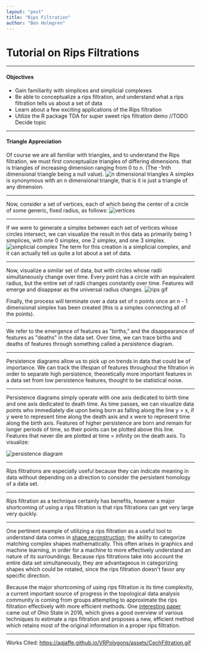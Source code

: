 ```yaml
---
layout: "post"
title: "Rips Filtration"
author: "Ben Holmgren"
---
```


# Tutorial on Rips Filtrations
---

#### Objectives
* Gain familiarity with simplices and simplicial complexes
* Be able to conceptualize a rips filtration, and understand what a rips filtration tells us about a set of data
* Learn about a few exciting applications of the Rips filtration
* Utilize the R package TDA for super sweet rips filtration demo //TODO Decide topic

---
#### Triangle Appreciation
Of course we are all familiar with triangles, and to understand the Rips filtration, we must first conceptualize triangles of differing dimensions. that is triangles of increasing dimension ranging from 0 to n. (The -1nth dimensional triangle being a null value).
![n dimensional triangles](https://i.stack.imgur.com/O6xtg.png)
A simplex is synonymous with an n dimensional triangle, that is it is just a triangle of any dimension.

---

Now, consider a set of vertices, each of which being the center of a circle of some generic, fixed radius, as follows:
![vertices](verticeskeinedges.png)

---

If we were to generate a simplex between each set of vertices whose circles intersect, we can visualize the result in this data as primarily being 1 simplices, with one 0 simplex, one 2 simplex, and one 3 simplex.
![simplicial complex](vertices.png)
The term for this creation is a simplicial complex, and it can actually tell us quite a lot about a set of data.

---

Now, visualize a similar set of data, but with circles whose radii simultaneously change over time. Every point has a circle with an equivalent radius, but the entire set of radii changes constantly over time. Features will emerge and disappear as the universal radius changes.
![rips gif](https://aqjaffe.github.io/VRPolygons/assets/CechFiltration.gif)

Finally, the process will terminate over a data set of n points once an n - 1 dimensional simplex has been created (this is a simplex connecting all of the points).

---

We refer to the emergence of features as "births," and the disappearance of features as "deaths" in the data set. Over time, we can trace births and deaths of features through something called a persistence diagram.

---

Persistence diagrams allow us to pick up on trends in data that could be of importance. We can track the lifespan of features throughout the filtration in order to separate high persistence, theoretically more important features in a data set from low persistence features, thought to be statistical noise.

---

Persistence diagrams simply operate with one axis dedicated to birth time and one axis dedicated to death time. As time passes, we can visualize data points who immediately die upon being born as falling along the line y = x, if y were to represent time along the death axis and x were to represent time along the birth axis. Features of higher persistence are born and remain for longer periods of time, so their points can be plotted above this line. Features that never die are plotted at time = infinity on the death axis. To visualize:

![persistence diagram](https://www.researchgate.net/profile/Yasumasa_Nishiura/publication/270905875/figure/fig4/AS:669381596020788@1536604417711/From-the-definition-of-the-persistence-diagram-the-birth-scale-indicates-the-maximum.png)

---

Rips filtrations are especially useful because they can indicate meaning in data without depending on a direction to consider the persistent homology of a data set.

---

Rips filtration as a technique certainly has benefits, however a major shortcoming of using a rips filtration is that rips filtrations can get very large very quickly.

---

One pertinent example of utilizing a rips filtration as a useful tool to understand data comes in [shape reconstruction](https://www.sciencedirect.com/science/article/pii/S0925772112001423); the ability to categorize matching complex shapes mathematically. This often arises in graphics and machine learning, in order for a machine to more effectively understand an nature of its surroundings. Because rips filtrations take into account the entire data set simultaneously, they are advantageous in categorizing shapes which could be rotated, since the rips filtration doesn't favor any specific direction.

Because the major shortcoming of using rips filtration is its time complexity, a current important source of progress in the topological data analysis community is coming from groups attempting to approximate the rips filtration effectively with more efficient methods. One [interesting paper](http://web.cse.ohio-state.edu/~dey.8/paper/SimBa/SimBa.pdf) came out of Ohio State in 2016, which gives a good overview of various techniques to estimate a rips filtration and proposes a new, efficient method which retains most of the original information in a proper rips filtration.

---




Works Cited:
https://aqjaffe.github.io/VRPolygons/assets/CechFiltration.gif
